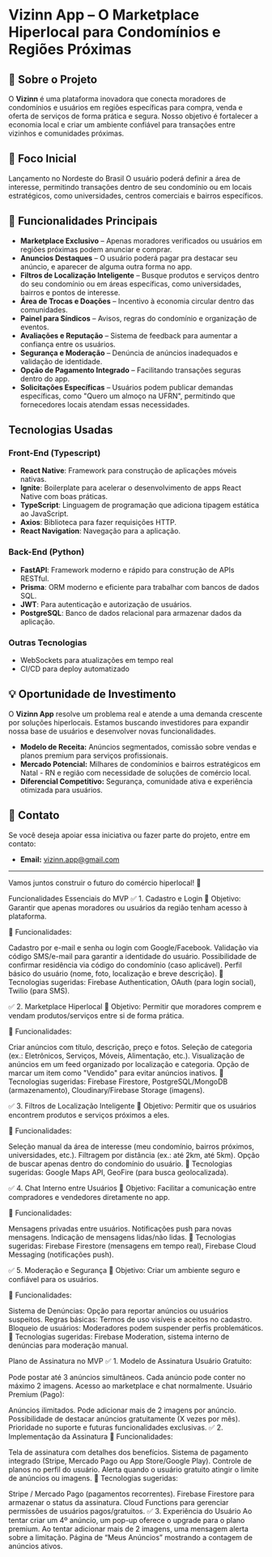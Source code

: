 # Vizinn App – O Marketplace Hiperlocal para Condomínios e Regiões Próximas

## 🏡 Sobre o Projeto

O **Vizinn** é uma plataforma inovadora que conecta moradores de condomínios e usuários em regiões específicas para compra, venda e oferta de serviços de forma prática e segura. Nosso objetivo é fortalecer a economia local e criar um ambiente confiável para transações entre vizinhos e comunidades próximas.

## 🚀 Foco Inicial

Lançamento no Nordeste do Brasil 
O usuário poderá definir a área de interesse, permitindo transações dentro de seu condomínio ou em locais estratégicos, como universidades, centros comerciais e bairros específicos.

## 📌 Funcionalidades Principais

- **Marketplace Exclusivo** – Apenas moradores verificados ou usuários em regiões próximas podem anunciar e comprar.
- **Anuncios Destaques** – O usuário poderá pagar pra destacar seu anúncio, e aparecer de alguma outra forma no app.
- **Filtros de Localização Inteligente** – Busque produtos e serviços dentro do seu condomínio ou em áreas específicas, como universidades, bairros e pontos de interesse.
- **Área de Trocas e Doações** – Incentivo à economia circular dentro das comunidades.
- **Painel para Síndicos** – Avisos, regras do condomínio e organização de eventos.
- **Avaliações e Reputação** – Sistema de feedback para aumentar a confiança entre os usuários.
- **Segurança e Moderação** – Denúncia de anúncios inadequados e validação de identidade.
- **Opção de Pagamento Integrado** – Facilitando transações seguras dentro do app.
- **Solicitações Específicas** – Usuários podem publicar demandas específicas, como "Quero um almoço na UFRN", permitindo que fornecedores locais atendam essas necessidades.

## Tecnologias Usadas

### Front-End (Typescript)

- **React Native**: Framework para construção de aplicações móveis nativas.
- **Ignite**: Boilerplate para acelerar o desenvolvimento de apps React Native com boas práticas.
- **TypeScript**: Linguagem de programação que adiciona tipagem estática ao JavaScript.
- **Axios**: Biblioteca para fazer requisições HTTP.
- **React Navigation**: Navegação para a aplicação.

### Back-End (Python)

- **FastAPI**: Framework moderno e rápido para construção de APIs RESTful.
- **Prisma**: ORM moderno e eficiente para trabalhar com bancos de dados SQL.
- **JWT**: Para autenticação e autorização de usuários.
- **PostgreSQL**: Banco de dados relacional para armazenar dados da aplicação.

### **Outras Tecnologias**

- WebSockets para atualizações em tempo real
- CI/CD para deploy automatizado

## 💡 Oportunidade de Investimento

O **Vizinn App** resolve um problema real e atende a uma demanda crescente por soluções hiperlocais. Estamos buscando investidores para expandir nossa base de usuários e desenvolver novas funcionalidades.

- **Modelo de Receita:** Anúncios segmentados, comissão sobre vendas e planos premium para serviços profissionais.
- **Mercado Potencial:** Milhares de condomínios e bairros estratégicos em Natal - RN e região com necessidade de soluções de comércio local.
- **Diferencial Competitivo:** Segurança, comunidade ativa e experiência otimizada para usuários.

## 📩 Contato

Se você deseja apoiar essa iniciativa ou fazer parte do projeto, entre em contato:
- **Email:** vizinn.app@gmail.com

---

Vamos juntos construir o futuro do comércio hiperlocal! 🚀

Funcionalidades Essenciais do MVP
✅ 1. Cadastro e Login
🔹 Objetivo: Garantir que apenas moradores ou usuários da região tenham acesso à plataforma.

📌 Funcionalidades:

Cadastro por e-mail e senha ou login com Google/Facebook.
Validação via código SMS/e-mail para garantir a identidade do usuário.
Possibilidade de confirmar residência via código do condomínio (caso aplicável).
Perfil básico do usuário (nome, foto, localização e breve descrição).
🔧 Tecnologias sugeridas: Firebase Authentication, OAuth (para login social), Twilio (para SMS).

✅ 2. Marketplace Hiperlocal
🔹 Objetivo: Permitir que moradores comprem e vendam produtos/serviços entre si de forma prática.

📌 Funcionalidades:

Criar anúncios com título, descrição, preço e fotos.
Seleção de categoria (ex.: Eletrônicos, Serviços, Móveis, Alimentação, etc.).
Visualização de anúncios em um feed organizado por localização e categoria.
Opção de marcar um item como "Vendido" para evitar anúncios inativos.
🔧 Tecnologias sugeridas: Firebase Firestore, PostgreSQL/MongoDB (armazenamento), Cloudinary/Firebase Storage (imagens).

✅ 3. Filtros de Localização Inteligente
🔹 Objetivo: Permitir que os usuários encontrem produtos e serviços próximos a eles.

📌 Funcionalidades:

Seleção manual da área de interesse (meu condomínio, bairros próximos, universidades, etc.).
Filtragem por distância (ex.: até 2km, até 5km).
Opção de buscar apenas dentro do condomínio do usuário.
🔧 Tecnologias sugeridas: Google Maps API, GeoFire (para busca geolocalizada).

✅ 4. Chat Interno entre Usuários
🔹 Objetivo: Facilitar a comunicação entre compradores e vendedores diretamente no app.

📌 Funcionalidades:

Mensagens privadas entre usuários.
Notificações push para novas mensagens.
Indicação de mensagens lidas/não lidas.
🔧 Tecnologias sugeridas: Firebase Firestore (mensagens em tempo real), Firebase Cloud Messaging (notificações push).

✅ 5. Moderação e Segurança
🔹 Objetivo: Criar um ambiente seguro e confiável para os usuários.

📌 Funcionalidades:

Sistema de Denúncias: Opção para reportar anúncios ou usuários suspeitos.
Regras básicas: Termos de uso visíveis e aceitos no cadastro.
Bloqueio de usuários: Moderadores podem suspender perfis problemáticos.
🔧 Tecnologias sugeridas: Firebase Moderation, sistema interno de denúncias para moderação manual.

Plano de Assinatura no MVP
✅ 1. Modelo de Assinatura
Usuário Gratuito:

Pode postar até 3 anúncios simultâneos.
Cada anúncio pode conter no máximo 2 imagens.
Acesso ao marketplace e chat normalmente.
Usuário Premium (Pago):

Anúncios ilimitados.
Pode adicionar mais de 2 imagens por anúncio.
Possibilidade de destacar anúncios gratuitamente (X vezes por mês).
Prioridade no suporte e futuras funcionalidades exclusivas.
✅ 2. Implementação da Assinatura
📌 Funcionalidades:

Tela de assinatura com detalhes dos benefícios.
Sistema de pagamento integrado (Stripe, Mercado Pago ou App Store/Google Play).
Controle de planos no perfil do usuário.
Alerta quando o usuário gratuito atingir o limite de anúncios ou imagens.
🔧 Tecnologias sugeridas:

Stripe / Mercado Pago (pagamentos recorrentes).
Firebase Firestore para armazenar o status da assinatura.
Cloud Functions para gerenciar permissões de usuários pagos/gratuitos.
✅ 3. Experiência do Usuário
Ao tentar criar um 4º anúncio, um pop-up oferece o upgrade para o plano premium.
Ao tentar adicionar mais de 2 imagens, uma mensagem alerta sobre a limitação.
Página de “Meus Anúncios” mostrando a contagem de anúncios ativos.
